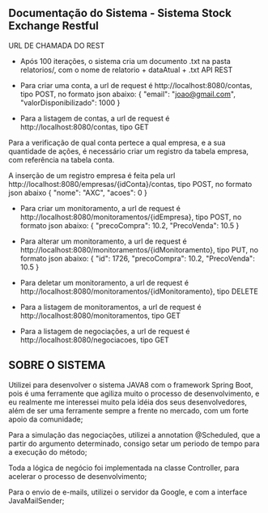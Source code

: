 Documentação do Sistema - Sistema Stock Exchange Restful
---------------------------------------------------------------------------
URL DE CHAMADA DO REST

- Após 100 iterações, o sistema cria um documento .txt na pasta relatorios/, com o nome de relatorio + dataAtual + .txt
API REST

- Para criar uma conta, a url de request é http://localhost:8080/contas, tipo POST, no formato json abaixo:
{
	"email": "joao@gmail.com",
	"valorDisponibilizado": 1000
}

- Para a listagem de contas, a url de request é http://localhost:8080/contas, tipo GET

Para a verificação de qual conta pertece a qual empresa, e a sua quantidade de ações, é necessário criar um registro da tabela empresa, com referência na tabela conta.

A inserção de um registro empresa é feita pela url http://localhost:8080/empresas/{idConta}/contas, tipo POST, no formato json abaixo
{
    "nome": "AXC",
    "acoes": 0
}

- Para criar um monitoramento, a url de request é http://localhost:8080/monitoramentos/{idEmpresa}, tipo POST, no formato json abaixo:
{
	"precoCompra": 10.2,
	"PrecoVenda": 10.5
}

- Para alterar um monitoramento, a url de request é http://localhost:8080/monitoramentos/{idMonitoramento}, tipo PUT, no formato json abaixo:
{
	"id": 1726,
	"precoCompra": 10.2,
	"PrecoVenda": 10.5
}

- Para deletar um monitoramento, a url de request é http://localhost:8080/monitoramentos/{idMonitoramento}, tipo DELETE

- Para a listagem de monitoramentos, a url de request é http://localhost:8080/monitoramentos, tipo GET

- Para a listagem de negociações, a url de request é http://localhost:8080/negociacoes, tipo GET

SOBRE O SISTEMA
-----------------------------------------------------------------------------------------------------
Utilizei para desenvolver o sistema JAVA8 com o framework Spring Boot, pois é uma ferramente que 
agiliza muito o processo de desenvolvimento, e eu realmente me interessei muito pela idéia dos 
seus desenvolvedores, além de ser uma ferramente sempre a frente no mercado, com um forte apoio da comunidade;

Para a simulação das negociações, utilizei a annotation @Scheduled, que a partir do argumento determinado, consigo
setar um periodo de tempo para a execução do método;

Toda a lógica de negócio foi implementada na classe Controller, para acelerar o processo de desenvolvimento;

Para o envio de e-mails, utilizei o servidor da Google, e com a interface JavaMailSender;
